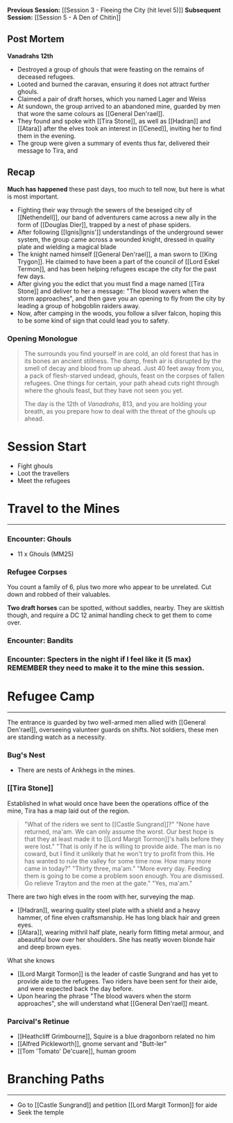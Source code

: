 **Previous Session:** [[Session 3 - Fleeing the City (hit level 5)]]
**Subsequent Session:** [[Session 5 - A Den of Chitin]]
## Post Mortem
**Vanadrahs 12th**
- Destroyed a group of ghouls that were feasting on the remains of deceased refugees.
- Looted and burned the caravan, ensuring it does not attract further ghouls.
- Claimed a pair of draft horses, which you named Lager and Weiss
- At sundown, the group arrived to an abandoned mine, guarded by men that wore the same colours as [[General Den'rael]].
- They found and spoke with [[Tira Stone]], as well as [[Hadran]] and [[Atara]] after the elves took an interest in [[Cened]], inviting her to find them in the evening.
- The group were given a summary of events thus far, delivered their message to Tira, and
## Recap
**Much has happened** these past days, too much to tell now, but here is what is most important.
- Fighting their way through the sewers of the beseiged city of [[Nethendell]], our band of adventurers came across a new ally in the form of [[Douglas Dier]], trapped by a nest of phase spiders.
- After following [[Ignis|Ignis']] understandings of the underground sewer system, the group came across a wounded knight, dressed in quality plate and wielding a magical blade
- The knight named himself [[General Den'rael]], a man sworn to [[King Trygon]]. He claimed to have been a part of the council of [[Lord Eskel Termon]], and has been helping refugees escape the city for the past few days.
- After giving you the edict that you must find a mage named [[Tira Stone]] and deliver to her a message: "The blood wavers when the storm approaches", and then gave you an opening to fly from the city by leading a group of hobgoblin raiders away.
- Now, after camping in the woods, you follow a silver falcon, hoping this to be some kind of sign that could lead you to safety.

### Opening Monologue

> The surrounds you find yourself in are cold, an old forest that has in its bones an ancient stillness. The damp, fresh air is disrupted by the smell of decay and blood from up ahead. Just 40 feet away from you, a pack of flesh-starved undead, ghouls, feast on the corpses of fallen refugees. One things for certain, your path ahead cuts right through where the ghouls feast, but they have not seen you yet.
> 
> The day is the 12th of *Vanadrahs*, 813, and you are holding your breath, as you prepare how to deal with the threat of the ghouls up ahead.


# Session Start
- Fight ghouls
- Loot the travellers
- Meet the refugees

# Travel to the Mines
---
### Encounter: Ghouls
- 11 x Ghouls (MM25)
### Refugee Corpses
You count a family of 6, plus two more who appear to be unrelated. Cut down and robbed of their valuables.

**Two draft horses** can be spotted, without saddles, nearby. They are skittish though, and require a DC 12 animal handling check to get them to come over.

### Encounter: Bandits

### Encounter: Specters in the night if I feel like it (5 max) REMEMBER they need to make it to the mine this session.

# Refugee Camp
---
The entrance is guarded by two well-armed men allied with [[General Den'rael]], overseeing valunteer guards on shifts. Not soldiers, these men are standing watch as a necessity.
### Bug's Nest
- There are nests of Ankhegs in the mines.
### [[Tira Stone]]
Established in what would once have been the operations office of the mine, Tira has a map laid out of the region.

> "What of the riders we sent to [[Castle Sungrand]]?"
> "None have returned, ma'am. We can only assume the worst. Our best hope is that they at least made it to [[Lord Margit Tormon]]'s halls before they were lost."
> "That is only if he is willing to provide aide. The man is no coward, but I find it unlikely that he won't try to profit from this. He has wanted to rule the valley for some time now. How many more came in today?"
> "Thirty three, ma'am."
> "More every day. Feeding them is going to be come a problem soon enough. You are dismissed. Go relieve Trayton and the men at the gate."
> "Yes, ma'am."

There are two high elves in the room with her, surveying the map.
- [[Hadran]], wearing quality steel plate with a shield and a heavy hammer, of fine elven craftsmanship. He has long black hair and green eyes.
- [[Atara]], wearing mithril half plate, nearly form fitting metal armour, and abeautiful bow over her shoulders. She has neatly woven blonde hair and deep brown eyes.

What she knows
- [[Lord Margit Tormon]] is the leader of castle Sungrand and has yet to provide aide to the refugees. Two riders have been sent for their aide, and were expected back the day before.
- Upon hearing the phrase "The blood wavers when the storm approaches", she will understand what [[General Den'rael]] meant.

### Parcival's Retinue
- [[Heathcliff Grimbourne]], Squire is a blue dragonborn related no him
- [[Alfred Pickleworth]], gnome servant and "Butt-ler"
- [[Tom 'Tomato' De'cuare]], human groom

# Branching Paths
---
- Go to [[Castle Sungrand]] and petition [[Lord Margit Tormon]] for aide
- Seek the temple